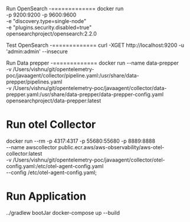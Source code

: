 Run OpenSearch
-=============
docker run \
-p 9200:9200 -p 9600:9600 \
-e "discovery.type=single-node" \
-e "plugins.security.disabled=true" \
opensearchproject/opensearch:2.2.0

Test OpenSearch
-=============
curl -XGET http://localhost:9200 -u 'admin:admin' --insecure

Run Data prepper
-=============
docker run --name data-prepper \
    -v /Users/vishnu/git/opentelemetry-poc/javaagent/collector/pipeline.yaml:/usr/share/data-prepper/pipelines.yaml \
    -v /Users/vishnu/git/opentelemetry-poc/javaagent/collector/data-prepper.yaml:/usr/share/data-prepper/data-prepper-config.yaml \
    opensearchproject/data-prepper:latest



Run otel Collector
=================
docker run --rm -p 4317:4317 -p 55680:55680 -p 8889:8888 \
--name awscollector public.ecr.aws/aws-observability/aws-otel-collector:latest \
-v /Users/vishnu/git/opentelemetry-poc/javaagent/collector/otel-config.yaml:/etc/otel-agent-config.yaml \
      --config /etc/otel-agent-config.yaml;

Run Application
==============
../gradlew bootJar
docker-compose up --build

